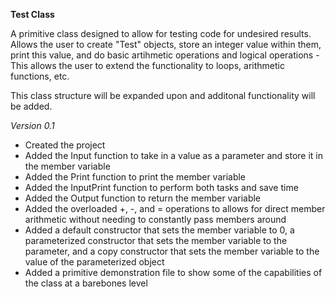 **Test Class**

A primitive class designed to allow for testing code for undesired results.  Allows the user to create "Test" objects, store an integer value within them, print this value, and do basic artihmetic operations and logical operations - This allows the user to extend the functionality to loops, arithmetic functions, etc.

This class structure will be expanded upon and additonal functionality will be added.

*Version 0.1*
  - Created the project
  - Added the Input function to take in a value as a parameter and store it in the member variable
  - Added the Print function to print the member variable
  - Added the InputPrint function to perform both tasks and save time
  - Added the Output function to return the member variable
  - Added the overloaded +, -, and = operations to allows for direct member arithmetic without needing to
    constantly pass members around
  - Added a default constructor that sets the member variable to 0, a parameterized constructor that sets the
    member variable to the parameter, and a copy constructor that sets the member variable to the value of the
    parameterized object
  - Added a primitive demonstration file to show some of the capabilities of the class at a barebones level

